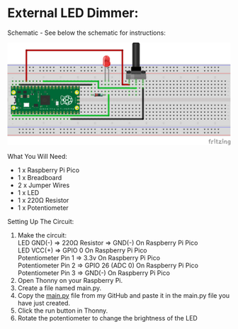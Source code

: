 # External LED Dimmer:
Schematic - See below the schematic for instructions:
 
![](Schematic.png)
 
What You Will Need:
- 1 x Raspberry Pi Pico
- 1 x Breadboard
- 2 x Jumper Wires
- 1 x LED
- 1 x 220Ω Resistor
- 1 x Potentiometer

Setting Up The Circuit:
1. Make the circuit: \
   LED GND(-) => 220Ω Resistor => GND(-) On Raspberry Pi Pico \
   LED VCC(+) => GPIO 0 On Raspberry Pi Pico \
   Potentiometer Pin 1 => 3.3v On Raspberry Pi Pico \
   Potentiometer Pin 2 => GPIO 26 (ADC 0) On Raspberry Pi Pico \
   Potentiometer Pin 3 => GND(-) On Raspberry Pi Pico
2. Open Thonny on your Raspberry Pi.
3. Create a file named main.py.
4. Copy the [main.py](main.py) file from my GitHub and paste it in the main.py file you have just created.
5. Click the run button in Thonny.
6. Rotate the potentiometer to change the brightness of the LED